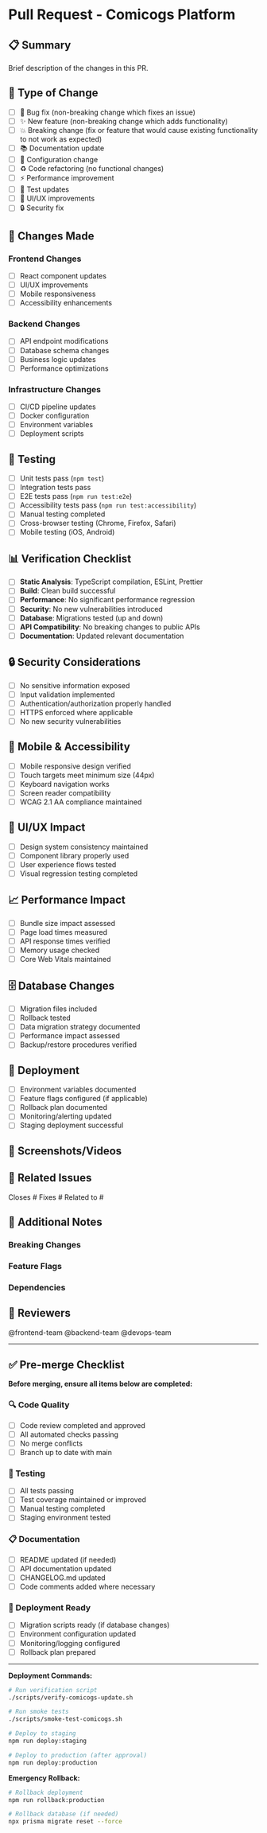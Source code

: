 # Pull Request - Comicogs Platform

## 📋 Summary
Brief description of the changes in this PR.

## 🎯 Type of Change
- [ ] 🐛 Bug fix (non-breaking change which fixes an issue)
- [ ] ✨ New feature (non-breaking change which adds functionality)
- [ ] 💥 Breaking change (fix or feature that would cause existing functionality to not work as expected)
- [ ] 📚 Documentation update
- [ ] 🔧 Configuration change
- [ ] ♻️ Code refactoring (no functional changes)
- [ ] ⚡ Performance improvement
- [ ] 🧪 Test updates
- [ ] 🎨 UI/UX improvements
- [ ] 🔒 Security fix

## 🚀 Changes Made
<!-- Describe your changes in detail -->

### Frontend Changes
- [ ] React component updates
- [ ] UI/UX improvements  
- [ ] Mobile responsiveness
- [ ] Accessibility enhancements

### Backend Changes
- [ ] API endpoint modifications
- [ ] Database schema changes
- [ ] Business logic updates
- [ ] Performance optimizations

### Infrastructure Changes
- [ ] CI/CD pipeline updates
- [ ] Docker configuration
- [ ] Environment variables
- [ ] Deployment scripts

## 🧪 Testing
- [ ] Unit tests pass (`npm test`)
- [ ] Integration tests pass
- [ ] E2E tests pass (`npm run test:e2e`)
- [ ] Accessibility tests pass (`npm run test:accessibility`)
- [ ] Manual testing completed
- [ ] Cross-browser testing (Chrome, Firefox, Safari)
- [ ] Mobile testing (iOS, Android)

## 📊 Verification Checklist
- [ ] **Static Analysis**: TypeScript compilation, ESLint, Prettier
- [ ] **Build**: Clean build successful
- [ ] **Performance**: No significant performance regression
- [ ] **Security**: No new vulnerabilities introduced
- [ ] **Database**: Migrations tested (up and down)
- [ ] **API Compatibility**: No breaking changes to public APIs
- [ ] **Documentation**: Updated relevant documentation

## 🔒 Security Considerations
- [ ] No sensitive information exposed
- [ ] Input validation implemented
- [ ] Authentication/authorization properly handled
- [ ] HTTPS enforced where applicable
- [ ] No new security vulnerabilities

## 📱 Mobile & Accessibility
- [ ] Mobile responsive design verified
- [ ] Touch targets meet minimum size (44px)
- [ ] Keyboard navigation works
- [ ] Screen reader compatibility
- [ ] WCAG 2.1 AA compliance maintained

## 🎨 UI/UX Impact
- [ ] Design system consistency maintained
- [ ] Component library properly used
- [ ] User experience flows tested
- [ ] Visual regression testing completed

## 📈 Performance Impact
- [ ] Bundle size impact assessed
- [ ] Page load times measured
- [ ] API response times verified
- [ ] Memory usage checked
- [ ] Core Web Vitals maintained

## 🗄️ Database Changes
- [ ] Migration files included
- [ ] Rollback tested
- [ ] Data migration strategy documented
- [ ] Performance impact assessed
- [ ] Backup/restore procedures verified

## 🔄 Deployment
- [ ] Environment variables documented
- [ ] Feature flags configured (if applicable)
- [ ] Rollback plan documented
- [ ] Monitoring/alerting updated
- [ ] Staging deployment successful

## 📸 Screenshots/Videos
<!-- Add screenshots or videos to showcase changes -->

## 🔗 Related Issues
<!-- Link to related issues -->
Closes #
Fixes #
Related to #

## 📝 Additional Notes
<!-- Any additional information, context, or considerations -->

### Breaking Changes
<!-- If this is a breaking change, document what breaks and how to migrate -->

### Feature Flags
<!-- Document any feature flags introduced or modified -->

### Dependencies
<!-- List any new dependencies added or major version upgrades -->

## 👥 Reviewers
<!-- Tag specific team members for review -->
@frontend-team @backend-team @devops-team

---

## ✅ Pre-merge Checklist
**Before merging, ensure all items below are completed:**

### 🔍 Code Quality
- [ ] Code review completed and approved
- [ ] All automated checks passing
- [ ] No merge conflicts
- [ ] Branch up to date with main

### 🧪 Testing
- [ ] All tests passing
- [ ] Test coverage maintained or improved
- [ ] Manual testing completed
- [ ] Staging environment tested

### 📋 Documentation
- [ ] README updated (if needed)
- [ ] API documentation updated
- [ ] CHANGELOG.md updated
- [ ] Code comments added where necessary

### 🚀 Deployment Ready
- [ ] Migration scripts ready (if database changes)
- [ ] Environment configuration updated
- [ ] Monitoring/logging configured
- [ ] Rollback plan prepared

---

**Deployment Commands:**
```bash
# Run verification script
./scripts/verify-comicogs-update.sh

# Run smoke tests
./scripts/smoke-test-comicogs.sh

# Deploy to staging
npm run deploy:staging

# Deploy to production (after approval)
npm run deploy:production
```

**Emergency Rollback:**
```bash
# Rollback deployment
npm run rollback:production

# Rollback database (if needed)
npx prisma migrate reset --force
```
